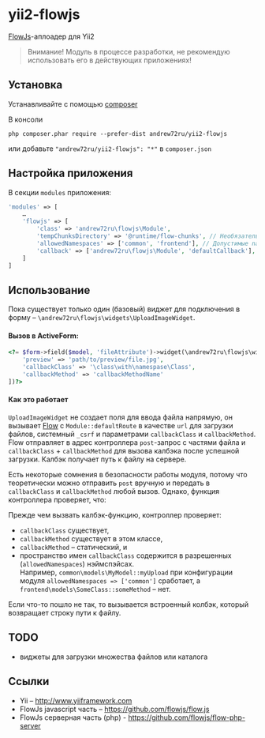 # yii2-flowjs

[FlowJs](https://github.com/flowjs)-аплоадер для Yii2

> Внимание! Модуль в процессе разработки, не рекомендую использовать его в действующих приложениях!

## Установка

Устанавливайте с помощью [composer](http://getcomposer.org/download/)

В консоли

```
php composer.phar require --prefer-dist andrew72ru/yii2-flowjs 
```

или добавьте `"andrew72ru/yii2-flowjs": "*"` в `composer.json`

## Настройка приложения

В секции `modules` приложения:

```php
'modules' => [
    …
    'flowjs' => [
        'class' => 'andrew72ru\flowjs\Module',
        'tempChunksDirectory' => '@runtime/flow-chunks', // Необязательно. Путь к директории с временными файлами, для кранения переданных кусочков
        'allowedNamespaces' => ['common', 'frontend'], // Допустимые namespace-ы для класса, который содержит callback
        'callback' => ['andrew72ru\flowjs\Module', 'defaultCallback'], // Необязательно. Callback-метод, выполняемый по-умолчанию
    ]
]
```

## Использование

Пока существует только один (базовый) виджет для подключения в форму – `\andrew72ru\flowjs\widgets\UploadImageWidget`.

#### Вызов в ActiveForm:

```php
<?= $form->field($model, 'fileAttribute')->widget(\andrew72ru\flowjs\widgets\UploadImageWidget::className(), [
    'preview' => 'path/to/preview/file.jpg',
    'callbackClass' => '\class\with\namespase\Class',
    'callbackMethod' => 'callbackMethodName'
])?>
```

#### Как это работает

`UploadImageWidget` не создает поля для ввода файла напрямую, он вызывает [Flow](https://github.com/flowjs/flow.js) с `Module::defaultRoute` в качестве `url` для загрузки файлов, системный `_csrf` и параметрами `callbackClass` и `callbackMethod`. Flow отправляет в адрес контроллера `post`-запрос с частями файла и `callbackClass` + `callbackMethod` для вызова калбэка после успешной загрузки. Калбэк получает путь к файлу на сервере.

Есть некоторые сомнения в безопасности работы модуля, потому что теоретически можно отправить `post` вручную и передать в `callbackClass` и `callbackMethod` любой вызов. Однако, функция контроллера проверяет, что:

Прежде чем вызвать калбэк-функцию, контроллер проверяет:

- `callbackClass` существует,
- `callbackMethod` существует в этом классе,
- `callbackMethod` – статический, и
- пространство имен `callbackClass` содержится в разрешенных (`allowedNamespaces`) нэймспэйсах.  
Например, `common\models\MyModel::myUpload` при конфигурации модуля `allowedNamespaces => ['common']` сработает, а `frontend\models\SomeClass::someMethod` – нет.

Если что-то пошло не так, то вызывается встроенный колбэк, который возвращает строку пути к файлу.

## TODO

- виджеты для загрузки множества файлов или каталога

## Ссылки

* Yii – http://www.yiiframework.com
* FlowJs javascript часть – https://github.com/flowjs/flow.js
* FlowJs серверная часть (php) - https://github.com/flowjs/flow-php-server
